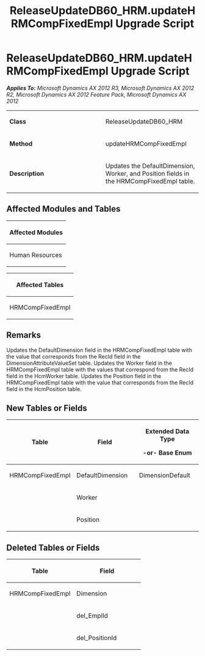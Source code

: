 ﻿---
title: ReleaseUpdateDB60_HRM.updateHRMCompFixedEmpl Upgrade Script
TOCTitle: ReleaseUpdateDB60_HRM.updateHRMCompFixedEmpl Upgrade Script
ms:assetid: 305f9e3f-f423-b3f7-cc86-db302d82c695
ms:mtpsurl: https://msdn.microsoft.com/en-us/library/JJ736059(v=AX.60)
ms:contentKeyID: 49707474
ms.date: 05/18/2015
mtps_version: v=AX.60
---

# ReleaseUpdateDB60\_HRM.updateHRMCompFixedEmpl Upgrade Script 


_**Applies To:** Microsoft Dynamics AX 2012 R3, Microsoft Dynamics AX 2012 R2, Microsoft Dynamics AX 2012 Feature Pack, Microsoft Dynamics AX 2012_

<table>
<colgroup>
<col style="width: 50%" />
<col style="width: 50%" />
</colgroup>
<tbody>
<tr class="odd">
<td><p><strong>Class</strong></p></td>
<td><p>ReleaseUpdateDB60_HRM</p></td>
</tr>
<tr class="even">
<td><p><strong>Method</strong></p></td>
<td><p>updateHRMCompFixedEmpl</p></td>
</tr>
<tr class="odd">
<td><p><strong>Description</strong></p></td>
<td><p>Updates the DefaultDimension, Worker, and Position fields in the HRMCompFixedEmpl table.</p></td>
</tr>
</tbody>
</table>


## Affected Modules and Tables

<table>
<colgroup>
<col style="width: 100%" />
</colgroup>
<thead>
<tr class="header">
<th><p>Affected Modules</p></th>
</tr>
</thead>
<tbody>
<tr class="odd">
<td><p>Human Resources</p></td>
</tr>
</tbody>
</table>


<table>
<colgroup>
<col style="width: 100%" />
</colgroup>
<thead>
<tr class="header">
<th><p>Affected Tables</p></th>
</tr>
</thead>
<tbody>
<tr class="odd">
<td><p>HRMCompFixedEmpl</p></td>
</tr>
</tbody>
</table>


## Remarks

Updates the DefaultDimension field in the HRMCompFixedEmpl table with the value that corresponds from the RecId field in the DimensionAttributeValueSet table. Updates the Worker field in the HRMCompFixedEmpl table with the values that correspond from the RecId field in the HcmWorker table. Updates the Position field in the HRMCompFixedEmpl table with the value that corresponds from the RecId field in the HcmPosition table.

## New Tables or Fields

<table>
<colgroup>
<col style="width: 33%" />
<col style="width: 33%" />
<col style="width: 33%" />
</colgroup>
<thead>
<tr class="header">
<th><p>Table</p></th>
<th><p>Field</p></th>
<th><p>Extended Data Type</p>
<p>-or- Base Enum</p></th>
</tr>
</thead>
<tbody>
<tr class="odd">
<td><p>HRMCompFixedEmpl</p></td>
<td><p>DefaultDimension</p></td>
<td><p>DimensionDefault</p></td>
</tr>
<tr class="even">
<td><p></p></td>
<td><p>Worker</p></td>
<td><p></p></td>
</tr>
<tr class="odd">
<td><p></p></td>
<td><p>Position</p></td>
<td><p></p></td>
</tr>
</tbody>
</table>


## Deleted Tables or Fields

<table>
<colgroup>
<col style="width: 50%" />
<col style="width: 50%" />
</colgroup>
<thead>
<tr class="header">
<th><p>Table</p></th>
<th><p>Field</p></th>
</tr>
</thead>
<tbody>
<tr class="odd">
<td><p>HRMCompFixedEmpl</p></td>
<td><p>Dimension</p></td>
</tr>
<tr class="even">
<td><p></p></td>
<td><p>del_EmplId</p></td>
</tr>
<tr class="odd">
<td><p></p></td>
<td><p>del_PositionId</p></td>
</tr>
</tbody>
</table>

  


